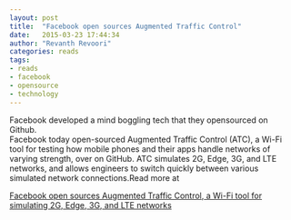 ```yaml
---
layout: post
title:  "Facebook open sources Augmented Traffic Control"
date:   2015-03-23 17:44:34
author: "Revanth Revoori"
categories: reads
tags:
- reads
- facebook
- opensource
- technology
---
```

<p>Facebook developed a mind boggling tech that they opensourced on Github.<br>Facebook today open-sourced Augmented Traffic Control (ATC), a Wi-Fi tool for testing how mobile phones and their apps handle networks of varying strength, over on GitHub. ATC simulates 2G, Edge, 3G, and LTE networks, and allows engineers to switch quickly between various simulated network connections.Read more at<br></p>
<a class="embedly-card" href="http://venturebeat.com/2015/03/23/facebook-open-sources-augmented-traffic-control-a-wi-fi-tool-for-simulating-2g-edge-3g-and-lte-networks/">Facebook open sources Augmented Traffic Control, a Wi-Fi tool for simulating 2G, Edge, 3G, and LTE networks</a>
<script async src="//cdn.embedly.com/widgets/platform.js" charset="UTF-8"></script>

